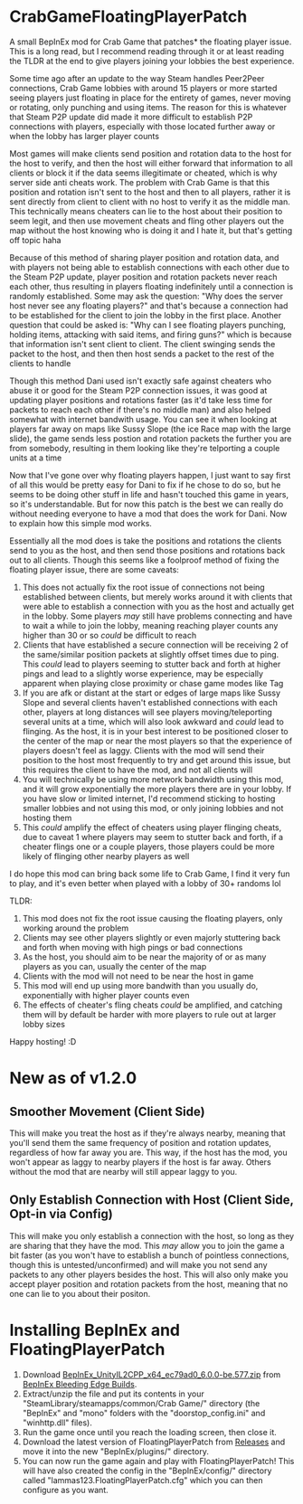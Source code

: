 # CrabGameFloatingPlayerPatch
A small BepInEx mod for Crab Game that patches* the floating player issue.
This is a long read, but I recommend reading through it or at least reading the TLDR at the end to give players joining your lobbies the best experience.

Some time ago after an update to the way Steam handles Peer2Peer connections, Crab Game lobbies with around 15 players or more started seeing players just floating in place for the entirety of games, never moving or rotating, only punching and using items. The reason for this is whatever that Steam P2P update did made it more difficult to establish P2P connections with players, especially with those located further away or when the lobby has larger player counts

Most games will make clients send position and rotation data to the host for the host to verify, and then the host will either forward that information to all clients or block it if the data seems illegitimate or cheated, which is why server side anti cheats work. The problem with Crab Game is that this position and rotation isn't sent to the host and then to all players, rather it is sent directly from client to client with no host to verify it as the middle man. This technically means cheaters can lie to the host about their position to seem legit, and then use movement cheats and fling other players out the map without the host knowing who is doing it and I hate it, but that's getting off topic haha

Because of this method of sharing player position and rotation data, and with players not being able to establish connections with each other due to the Steam P2P update, player position and rotation packets never reach each other, thus resulting in players floating indefinitely until a connection is randomly established. Some may ask the question: "Why does the server host never see any floating players?" and that's because a connection had to be established for the client to join the lobby in the first place. Another question that could be asked is: "Why can I see floating players punching, holding items, attacking with said items, and firing guns?" which is because that information isn't sent client to client. The client swinging sends the packet to the host, and then then host sends a packet to the rest of the clients to handle

Though this method Dani used isn't exactly safe against cheaters who abuse it or good for the Steam P2P connection issues, it was good at updating player positions and rotations faster (as it'd take less time for packets to reach each other if there's no middle man) and also helped somewhat with internet bandwith usage. You can see it when looking at players far away on maps like Sussy Slope (the ice Race map with the large slide), the game sends less postion and rotation packets the further you are from somebody, resulting in them looking like they're telporting a couple units at a time

Now that I've gone over why floating players happen, I just want to say first of all this would be pretty easy for Dani to fix if he chose to do so, but he seems to be doing other stuff in life and hasn't touched this game in years, so it's understandable. But for now this patch is the best we can really do without needing everyone to have a mod that does the work for Dani. Now to explain how this simple mod works.

Essentially all the mod does is take the positions and rotations the clients send to you as the host, and then send those positions and rotations back out to all clients. Though this seems like a foolproof method of fixing the floating player issue, there are some caveats:
1. This does not actually fix the root issue of connections not being established between clients, but merely works around it with clients that were able to establish a connection with you as the host and actually get in the lobby. Some players *may* still have problems connecting and have to wait a while to join the lobby, meaning reaching player counts any higher than 30 or so *could* be difficult to reach
2. Clients that have established a secure connection will be receiving 2 of the same/similar position packets at slightly offset times due to ping. This *could* lead to players seeming to stutter back and forth at higher pings and lead to a slightly worse experience, may be especially apparent when playing close proximity or chase game modes like Tag
3. If you are afk or distant at the start or edges of large maps like Sussy Slope and several clients haven't established connections with each other, players at long distances will see players moving/teleporting several units at a time, which will also look awkward and *could* lead to flinging. As the host, it is in your best interest to be positioned closer to the center of the map or near the most players so that the experience of players doesn't feel as laggy. Clients with the mod will send their position to the host most frequently to try and get around this issue, but this requires the client to have the mod, and not all clients will
4. You will technically be using more network bandwidth using this mod, and it will grow exponentially the more players there are in your lobby. If you have slow or limited internet, I'd recommend sticking to hosting smaller lobbies and not using this mod, or only joining lobbies and not hosting them
5. This *could* amplify the effect of cheaters using player flinging cheats, due to caveat 1 where players may seem to stutter back and forth, if a cheater flings one or a couple players, those players could be more likely of flinging other nearby players as well

I do hope this mod can bring back some life to Crab Game, I find it very fun to play, and it's even better when played with a lobby of 30+ randoms lol


TLDR:
1. This mod does not fix the root issue causing the floating players, only working around the problem
2. Clients may see other players slightly or even majorly stuttering back and forth when moving with high pings or bad connections
3. As the host, you should aim to be near the majority of or as many players as you can, usually the center of the map
4. Clients with the mod will not need to be near the host in game
5. This mod will end up using more bandwith than you usually do, exponentially with higher player counts even
6. The effects of cheater's fling cheats *could* be amplified, and catching them will by default be harder with more players to rule out at larger lobby sizes

Happy hosting! :D


# New as of v1.2.0
## Smoother Movement (Client Side)
This will make you treat the host as if they're always nearby, meaning that you'll send them the same frequency of position and rotation updates, regardless of how far away you are.
This way, if the host has the mod, you won't appear as laggy to nearby players if the host is far away. Others without the mod that are nearby will still appear laggy to you.

## Only Establish Connection with Host (Client Side, Opt-in via Config)
This will make you only establish a connection with the host, so long as they are sharing that they have the mod.
This *may* allow you to join the game a bit faster (as you won't have to establish a bunch of pointless connections, though this is untested/unconfirmed) and will make you not send any packets to any other players besides the host.
This will also only make you accept player position and rotation packets from the host, meaning that no one can lie to you about their positon.


# Installing BepInEx and FloatingPlayerPatch
1. Download [BepInEx_UnityIL2CPP_x64_ec79ad0_6.0.0-be.577.zip](https://builds.bepinex.dev/projects/bepinex_be/577/BepInEx_UnityIL2CPP_x64_ec79ad0_6.0.0-be.577.zip) from [BepInEx Bleeding Edge Builds](https://builds.bepinex.dev/projects/bepinex_be).
2. Extract/unzip the file and put its contents in your "SteamLibrary/steamapps/common/Crab Game/" directory (the "BepInEx" and "mono" folders with the "doorstop_config.ini" and "winhttp.dll" files).
3. Run the game once until you reach the loading screen, then close it.
4. Download the latest version of FloatingPlayerPatch from [Releases](https://github.com/lammas321/CrabGameFloatingPlayerPatch/releases) and move it into the new "BepInEx/plugins/" directory.
5. You can now run the game again and play with FloatingPlayerPatch! This will have also created the config in the "BepInEx/config/" directory called "lammas123.FloatingPlayerPatch.cfg" which you can then configure as you want.
